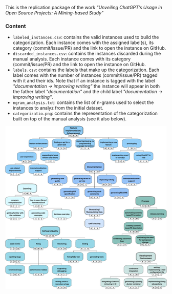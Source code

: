 This is the replication package of the work _"Unveiling ChatGPT’s Usage in Open Source Projects: A Mining-based Study"_

### Content

- `labeled_instances.csv`: contains the valid instances used to build the categorization. Each instance comes with the assigned label(s), its category (commit/issue/PR) and the link to open the instance on GitHub.
- `discarded_instances.csv`: contains the instances discarded during the manual analysis. Each instance comes with its category (commit/issue/PR) and the link to open the instance on GitHub.
- `labels.csv`: contains the labels that make up the categorization. Each label comes with the number of instances (commit/issue/PR) tagged with it and their ids. Note that if an instance is tagged with the label _"documentation -> improving writing"_ the instance will appear in both the father label _"documentation"_ and the child label _"documentation -> improving writing"_.
- `ngram_analysis.txt`: contains the list of n-grams used to select the instances to analyz from the initial dataset.
- `categorizatio.png`: contains the representation of the categorization built on top of the manual analysis (see it also below). 


![alt text](https://github.com/unveilingchatgptsusage/unveilingchatgptsusage/blob/main/categorization.png)
